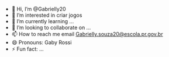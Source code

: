 - 👋 Hi, I’m @Gabrielly20
- 👀 I’m interested in criar jogos
- 🌱 I’m currently learning ...
- 💞️ I’m looking to collaborate on ...
- 📫 How to reach me email Gabrielly.souza20@escola.pr.gov.br
- 😄 Pronouns: Gaby Rossi
- ⚡ Fun fact: ...

<!---
Gabrielly20/Gabrielly20 is a ✨ special ✨ repository because its `README.md` (this file) appears on your GitHub profile.
You can click the Preview link to take a look at your changes.
--->
